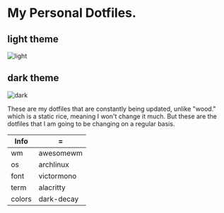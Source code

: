 # My Personal Dotfiles.
## light theme
![light](https://user-images.githubusercontent.com/118438453/205805655-4e9aeb92-5106-47e3-8493-f00e100bd68c.png)

## dark theme
![dark](https://user-images.githubusercontent.com/118438453/205805608-7440c989-7e37-4b0f-94f1-5cf489852dad.png)

These are my dotfiles that are constantly being updated, unlike "wood." which is a static rice, meaning I won't change it much.
But these are the dotfiles that I am going to be changing on a regular basis.

| Info |    =    |
| ---- | ------- |
|  wm  | awesomewm |
|  os  | archlinux |
| font | victormono |
| term | alacritty |
|colors| dark-decay |
